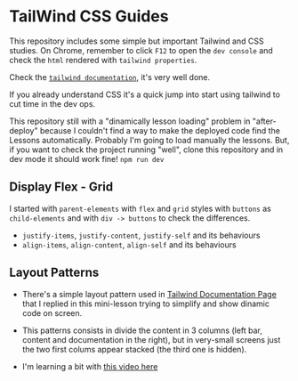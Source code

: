# TailWind CSS Guides

This repository includes some simple but important Tailwind and CSS studies.
On Chrome, remember to click `F12` to open the `dev console` and check the `html` rendered with `tailwind properties`.

Check the [`tailwind documentation`](https://tailwindcss.com/docs), it's very well done.

If you already understand CSS it's a quick jump into start using tailwind to cut time in the dev ops.

This repository still with a "dinamically lesson loading" problem in "after-deploy" because I couldn't find a way to make the deployed code find the Lessons automatically.
Probably I'm going to load manually the lessons.
But, if you want to check the project running "well", clone this repository and in dev mode it should work fine! `npm run dev`

## Display Flex - Grid
I started with `parent-elements` with `flex` and `grid` styles with `buttons` as `child-elements` and with `div -> buttons` to check the differences.

- `justify-items`, `justify-content`, `justify-self` and its behaviours
- `align-items`, `align-content`, `align-self` and its behaviours

## Layout Patterns
- There's a simple layout pattern used in [Tailwind Documentation Page](https://tailwindcss.com/docs) that I replied in this mini-lesson trying to simplify and show dinamic code on screen.
- This patterns consists in divide the content in 3 columns (left bar, content and documentation in the right), but in very-small screens just the two first colums appear stacked (the third one is hidden).

- I'm learning a bit with [this video here](https://www.youtube.com/watch?v=rbSPe1tJowY)